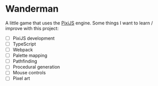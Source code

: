 # Wanderman
A little game that uses the [PixiJS](https://github.com/pixijs) engine. Some things I want to learn / improve with this project:

* [ ] PixiJS development
* [ ] TypeScript
* [ ] Webpack
* [ ] Palette mapping
* [ ] Pathfinding
* [ ] Procedural generation
* [ ] Mouse controls
* [ ] Pixel art
